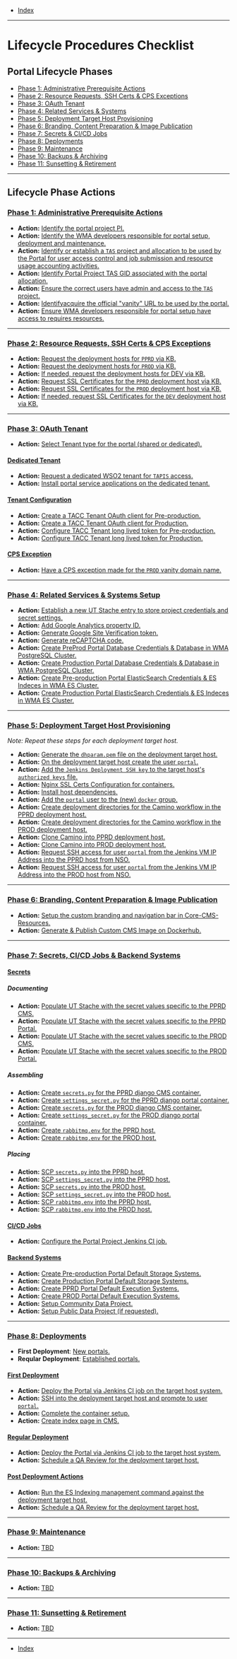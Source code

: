 - [Index](../index.md)

---

# Lifecycle Procedures Checklist

<a id="lifecyclePhases"></a>

## Portal Lifecycle Phases

- [Phase 1: Administrative Prerequisite Actions](#phase1)
- [Phase 2: Resource Requests, SSH Certs & CPS Exceptions](#phase2)
- [Phase 3: OAuth Tenant](#phase3)
- [Phase 4: Related Services & Systems](#phase4)
- [Phase 5: Deployment Target Host Provisioning](#phase5)
- [Phase 6: Branding, Content Preparation & Image Publication](#phase6)
- [Phase 7: Secrets & CI/CD Jobs](#phase7)
- [Phase 8: Deployments](#phase8)
- [Phase 9: Maintenance](#phase9)
- [Phase 10: Backups & Archiving](#phase10)
- [Phase 11: Sunsetting & Retirement](#phase11)

---

<a id="phaseActions"></a>

## Lifecycle Phase Actions

<a id="phase1"></a>

### [Phase 1: Administrative Prerequisite Actions](phase_01)

- **Action:** [Identify the portal project PI.](phase_01#action1)
- **Action:** [Identify the WMA developers responsible for portal setup, deployment and maintenance.](phase_01#action2)
- **Action:** [Identify or establish a `TAS` project and allocation to be used by the Portal for user access control and job submission and resource usage accounting activities.](phase_01#action3)
- **Action:** [Identify Portal Project TAS GID associated with the portal allocation.](phase_01#action4)
- **Action:** [Ensure the correct users have admin and access to the `TAS` project.](phase_01#action5)
- **Action:** [Identifyacquire the official "vanity" URL to be used by the portal.](phase_01#action6)
- **Action:** [Ensure WMA developers responsible for portal setup have access to requires resources.](phase_01#action7)

---

<a id="phase2"></a>

### [Phase 2: Resource Requests, SSH Certs & CPS Exceptions](phase_02)

- **Action:** [Request the deployment hosts for `PPRD` via KB.](phase_02#action1)
- **Action:** [Request the deployment hosts for `PROD` via KB.](phase_02#action2)
- **Action:** [If needed, request the deployment hosts for DEV via KB.](phase_02#action3)
- **Action:** [Request SSL Certificates for the `PPRD` deployment host via KB.](phase_02#action4)
- **Action:** [Request SSL Certificates for the `PROD` deployment host via KB.](phase_02#action5)
- **Action:** [If needed, request SSL Certificates for the `DEV` deployment host via KB.](phase_02#action6)

---

<a id="phase3"></a>

### [Phase 3: OAuth Tenant](phase_03)

- **Action:** [Select Tenant type for the portal (shared or dedicated).](phase_03#action1)

#### [Dedicated Tenant](phase_03#dedicated)

- **Action:** [Request a dedicated WSO2 tenant for `TAPIS` access.](phase_03#action2)
- **Action:** [Install portal service applications on the dedicated tenant.](phase_03#action3)

#### [Tenant Configuration](phase_03#config)

- **Action:** [Create a TACC Tenant OAuth client for Pre-production.](phase_03#action3)
- **Action:** [Create a TACC Tenant OAuth client for Production.](phase_03#action4)
- **Action:** [Configure TACC Tenant long lived token for Pre-production.](phase_03#action5)
- **Action:** [Configure TACC Tenant long lived token for Production.](phase_03#action6)

#### [CPS Exception](phase_03#cps)

- **Action:** [Have a CPS exception made for the `PROD` vanity domain name.](phase_03#action7)

---

<a id="phase4"></a>

### [Phase 4: Related Services & Systems Setup](phase_04)

- **Action:** [Establish a new UT Stache entry to store project credentials and secret settings.](phase_04#action1)
- **Action:** [Add Google Analytics property ID.](phase_04#action2)
- **Action:** [Generate Google Site Verification token.](phase_04#action3)
- **Action:** [Generate reCAPTCHA code.](phase_04#action4)
- **Action:** [Create PreProd Portal Database Credentials & Database in WMA PostgreSQL Cluster.](phase_04#action5)
- **Action:** [Create Production Portal Database Credentials & Database in WMA PostgreSQL Cluster.](phase_04#action6)
- **Action:** [Create Pre-production Portal ElasticSearch Credentials & ES Indeces in WMA ES Cluster.](phase_04#action7)
- **Action:** [Create Production Portal ElasticSearch Credentials & ES Indeces in WMA ES Cluster.](phase_04#action8)

---

<a id="phase5"></a>

### [Phase 5: Deployment Target Host Provisioning](phase_05)

_Note: Repeat these steps for each deployment target host._

- **Action:** [Generate the `dhparam.pem` file on the deployment target host.](phase_05#action1)
- **Action:** [On the deployment target host create the user `portal`.](phase_05#action2)
- **Action:** [Add the `Jenkins Deployment SSH key` to the target host's `authorized keys` file.](phase_05#action3)
- **Action:** [Nginx SSL Certs Configuration for containers.](phase_05#action4)
- **Action:** [Install host dependencies.](phase_05#action5)
- **Action:** [Add the `portal` user to the (new) `docker` group.](phase_05#action6)
- **Action:** [Create deployment directories for the Camino workflow in the PPRD deployment host.](phase_05#action7)
- **Action:** [Create deployment directories for the Camino workflow in the PROD deployment host.](phase_05#action8)
- **Action:** [Clone Camino into PPRD deployment host.](phase_05#action9)
- **Action:** [Clone Camino into PROD deployment host.](phase_05#action10)
- **Action:** [Request SSH access for user `portal` from the Jenkins VM IP Address into the PPRD host from NSO.](phase_05#action11)
- **Action:** [Request SSH access for user `portal` from the Jenkins VM IP Address into the PROD host from NSO.](phase_05#action12)

---

<a id="phase6"></a>

### [Phase 6: Branding, Content Preparation & Image Publication](phase_06)

- **Action:** [Setup the custom branding and navigation bar in Core-CMS-Resources.](phase_06#action1)
- **Action:** [Generate & Publish Custom CMS Image on Dockerhub.](phase_06#action2)

---

<a id="phase7"></a>

### [Phase 7: Secrets, CI/CD Jobs & Backend Systems](phase_07)

#### [Secrets](phase_07#secrets)

##### Documenting

- **Action:** [Populate UT Stache with the secret values specific to the PPRD CMS.](phase_07#action1)
- **Action:** [Populate UT Stache with the secret values specific to the PPRD Portal.](phase_07#action2)
- **Action:** [Populate UT Stache with the secret values specific to the PROD CMS.](phase_07#action3)
- **Action:** [Populate UT Stache with the secret values specific to the PROD Portal.](phase_07#action4)

##### Assembling

- **Action:** [Create `secrets.py` for the PPRD django CMS container.](phase_07#action5)
- **Action:** [Create `settings_secret.py` for the PPRD django portal container.](phase_07#action6)
- **Action:** [Create `secrets.py` for the PROD django CMS container.](phase_07#action7)
- **Action:** [Create `settings_secret.py` for the PROD django portal container.](phase_07#action8)
- **Action:** [Create `rabbitmq.env` for the PPRD host.](phase_07#action9)
- **Action:** [Create `rabbitmq.env` for the PROD host.](phase_07#action10)

##### Placing

- **Action:** [SCP `secrets.py` into the PPRD host.](phase_07#action11)
- **Action:** [SCP `settings_secret.py` into the PPRD host.](phase_07#action12)
- **Action:** [SCP `secrets.py`  into the PROD host.](phase_07#action13)
- **Action:** [SCP `settings_secret.py` into the PROD host.](phase_07#action14)
- **Action:** [SCP `rabbitmq.env` into the PPRD host.](phase_07#action15)
- **Action:** [SCP `rabbitmq.env` into the PROD host.](phase_07#action16)

#### [CI/CD Jobs](phase_07#cicd)

- **Action:** [Configure the Portal Project Jenkins CI job.](phase_07#action17)

#### [Backend Systems](phase_07#systems)

- **Action:** [Create Pre-production Portal Default Storage Systems.](phase_07#action18)
- **Action:** [Create Production Portal Default Storage Systems.](phase_07#action19)
- **Action:** [Create PPRD Portal Default Execution Systems.](phase_07#action20)
- **Action:** [Create PROD Portal Default Execution Systems.](phase_07#action21)
- **Action:** [Setup Community Data Project.](phase_07#action22)
- **Action:** [Setup Public Data Project (if requested).](phase_07#action23)

---

<a id="phase8"></a>

### [Phase 8: Deployments](phase_08)

- **First Deployment**: [New portals.](phase8#fd)
- **Reqular Deployment**: [Established portals.](phase8#rd)

<a id="phase8fd"></a>

#### [First Deployment](phase_08#fd)

- **Action:** [Deploy the Portal via Jenkins CI job on the target host system.](phase_08#action1)
- **Action:** [SSH into the deployment target host and promote to user `portal`.](phase_08#action2)
- **Action:** [Complete the container setup.](phase_08#action3)
- **Action:** [Create index page in CMS.](phase_08#action4)

<a id="phase8rd"></a>

#### [Regular Deployment](phase_08#rd)

- **Action:** [Deploy the Portal via Jenkins CI job to the target host system.](phase_08#action5)
- **Action:** [Schedule a QA Review for the deployment target host.](phase_08#action6)

<a id="phase8pda"></a>

#### [Post Deployment Actions](phase_08#pda)

- **Action:** [Run the ES Indexing management command against the deployment target host.](phase_08#action7)
- **Action:** [Schedule a QA Review for the deployment target host.](phase_08#action8)

---

<a id="phase9"></a>

### [Phase 9: Maintenance](phase_09)

- **Action:** [TBD](phase_09#action1)

---

<a id="phase10"></a>

### [Phase 10: Backups & Archiving](phase_10)

- **Action:** [TBD](phase_10#action1)

---

<a id="phase11"></a>

### [Phase 11: Sunsetting & Retirement](phase_11)

- **Action:** [TBD](phase_11#action1)

---

- [Index](../index.md)
